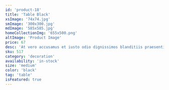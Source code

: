 ```yaml
---
id: 'product-18'
title: 'Table Black'
xsImage: '74x74.jpg'
smImage: '300x300.jpg'
mdImage: '585x585.jpg'
homeCollectionImg: '655x500.png'
altImage: 'Product Image'
price: 67
desc: 'At vero accusamus et iusto odio dignissimos blanditiis praesentiums dolores molest.'
sku: 517
category: 'decoration'
availability: 'in-stock'
size: 'medium'
color: 'black'
tag: 'table'
isFeatured: true
---
```

